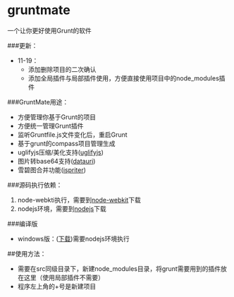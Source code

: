 gruntmate
=========

一个让你更好使用Grunt的软件

###更新：
* 11-19：
  * 添加删除项目的二次确认
  * 添加全局插件与局部插件使用，方便直接使用项目中的node_modules插件

###GruntMate用途：
* 方便管理你基于Grunt的项目
* 方便统一管理Grunt插件
* 监听Gruntfile.js文件变化后，重启Grunt
* 基于grunt的compass项目管理生成
* uglifyjs压缩/美化支持([uglifyjs](https://github.com/mishoo/UglifyJS))
* 图片转base64支持([datauri](https://npmjs.org/package/datauri))
* 雪碧图合并功能([ispriter](https://github.com/iazrael/ispriter))

###源码执行依赖：
1.  node-webkti执行，需要到[node-webkit](https://github.com/rogerwang/node-webkit)下载
2.  nodejs环境，需要到[nodejs](http://nodejs.org)下载

###编译版
* windows版：([下载](https://drive.google.com/folderview?id=0ByEo1SqhRK7yWkQ4M0l5TWdKbXM&usp=sharing))需要nodejs环境执行

##使用方法：
* 需要在src同级目录下，新建node_modules目录，将grunt需要用到的插件放在这里（使用局部插件不需要）
* 程序左上角的+号是新建项目
